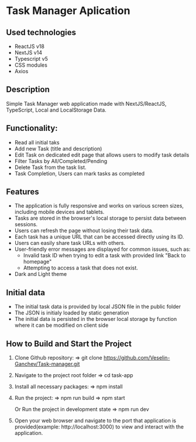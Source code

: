 # Task Manager Aplication

## Used technologies

- ReactJS v18
- NextJS v14
- Typescript v5
- CSS modules
- Axios

## Description

Simple Task Manager web application made with NextJS/ReactJS, TypeScript, Local and LocalStorage Data.

## Functionality:

- Read all initial taks
- Add new Task (title and description)
- Edit Task on dedicated edit page that allows users to modify task details
- Filter Tasks by All/Completed/Pending
- Delete Task from the task list.
- Task Completion, Users can mark tasks as completed

## Features

- The application is fully responsive and works on various screen sizes, including mobile devices and tablets.
- Tasks are stored in the browser's local storage to persist data between sessions.
- Users can refresh the page without losing their task data.
- Each task has a unique URL that can be accessed directly using its ID.
- Users can easily share task URLs with others.
- User-friendly error messages are displayed for common issues, such as:
  - Invalid task ID when trying to edit a task with provided link "Back to homepage"
  - Attempting to access a task that does not exist.
- Dark and Light theme

## Initial data

- The initial task data is provided by local JSON file in the public folder
- The JSON is initialy loaded by static generation
- The initial data is persisted in the browser local storage by function where it can be modified on client side

## How to Build and Start the Project

1. Clone Github repository:
   => git clone https://github.com/Veselin-Ganchev/Task-manager.git

2. Navigate to the project root folder
   => cd task-app

3. Install all necessary packages:
   => npm install

4. Run the project:
   => npm run build
   => npm start

   Or Run the project in development state
   => npm run dev

5. Open your web browser and navigate to the port that application is provided(example: http://localhost:3000) to view and interact with the application.
